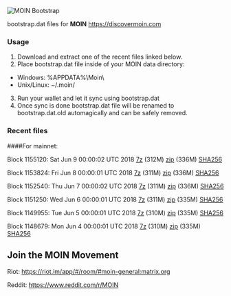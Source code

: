 ![MOIN Bootstrap](https://i.imgur.com/KjM1jMp.jpg)

bootstrap.dat files for **MOIN** https://discovermoin.com

### Usage

1. Download and extract one of the recent files linked below.
2. Place bootstrap.dat file inside of your MOIN data directory:
 - Windows: %APPDATA%\Moin\
 - Unix/Linux: ~/.moin/
3. Run your wallet and let it sync using bootstrap.dat
4. Once sync is done bootstrap.dat file will be renamed to bootstrap.dat.old automagically and can be safely removed.


### Recent files

####For mainnet:

Block 1155120: Sat Jun  9 00:00:02 UTC 2018 [7z](https://transfer.sh/4uDFJ/bootstrap.dat.20180609.7z) (312M) [zip](https://transfer.sh/SZGLo/bootstrap.dat.20180609.zip) (336M) [SHA256](https://transfer.sh/HJEtD/sha256.txt)

Block 1153824: Fri Jun  8 00:00:01 UTC 2018 [7z](https://transfer.sh/nmG5T/bootstrap.dat.20180608.7z) (311M) [zip](https://transfer.sh/13GSv/bootstrap.dat.20180608.zip) (336M) [SHA256](https://transfer.sh/Hb87Y/sha256.txt)

Block 1152540: Thu Jun  7 00:00:02 UTC 2018 [7z](https://transfer.sh/NEHAK/bootstrap.dat.20180607.7z) (311M) [zip](https://transfer.sh/kKMwG/bootstrap.dat.20180607.zip) (336M) [SHA256](https://transfer.sh/XQccv/sha256.txt)

Block 1151250: Wed Jun  6 00:00:01 UTC 2018 [7z](https://transfer.sh/11k1um/bootstrap.dat.20180606.7z) (311M) [zip](https://transfer.sh/11i30P/bootstrap.dat.20180606.zip) (335M) [SHA256](https://transfer.sh/ujPRj/sha256.txt)

Block 1149955: Tue Jun  5 00:00:01 UTC 2018 [7z](https://transfer.sh/1L29O/bootstrap.dat.20180605.7z) (310M) [zip](https://transfer.sh/zWO7X/bootstrap.dat.20180605.zip) (335M) [SHA256](https://transfer.sh/uceEz/sha256.txt)

Block 1148679: Mon Jun  4 00:00:01 UTC 2018 [7z](https://transfer.sh/fKUuc/bootstrap.dat.20180604.7z) (310M) [zip](https://transfer.sh/Evtvw/bootstrap.dat.20180604.zip) (335M) [SHA256](https://transfer.sh/4iCri/sha256.txt)

## Join the MOIN Movement

Riot: https://riot.im/app/#/room/#moin-general:matrix.org

Reddit: https://www.reddit.com/r/MOIN
